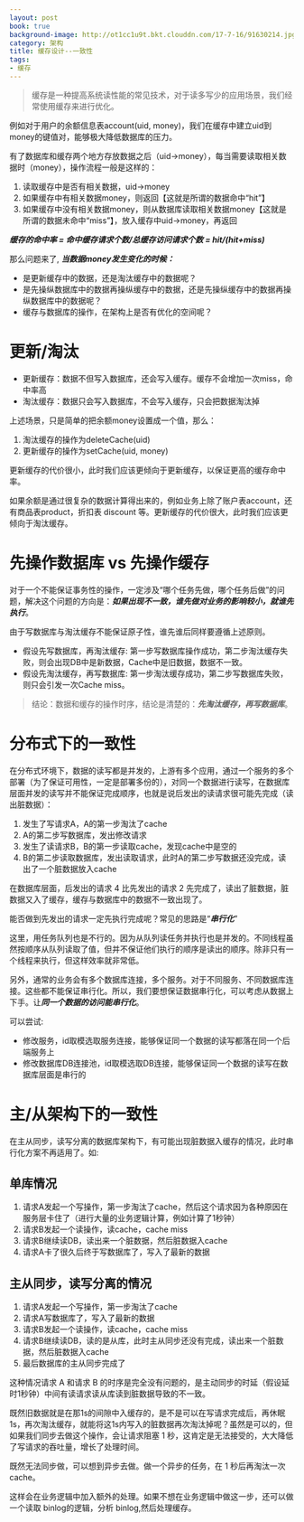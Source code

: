 ```yaml
---
layout: post
book: true
background-image: http://ot1cc1u9t.bkt.clouddn.com/17-7-16/91630214.jpg
category: 架构
title: 缓存设计--一致性
tags:
- 缓存
---
```


>缓存是一种提高系统读性能的常见技术，对于读多写少的应用场景，我们经常使用缓存来进行优化。

例如对于用户的余额信息表account(uid, money)，我们在缓存中建立uid到money的键值对，能够极大降低数据库的压力。

有了数据库和缓存两个地方存放数据之后（uid->money），每当需要读取相关数据时（money），操作流程一般是这样的：

1. 读取缓存中是否有相关数据，uid->money
2. 如果缓存中有相关数据money，则返回【这就是所谓的数据命中“hit”】
3. 如果缓存中没有相关数据money，则从数据库读取相关数据money【这就是所谓的数据未命中“miss”】，放入缓存中uid->money，再返回

***缓存的命中率 = 命中缓存请求个数/总缓存访问请求个数 = hit/(hit+miss)***

那么问题来了, ***当数据money发生变化的时候：***

- 是更新缓存中的数据，还是淘汰缓存中的数据呢？
- 是先操纵数据库中的数据再操纵缓存中的数据，还是先操纵缓存中的数据再操纵数据库中的数据呢？
- 缓存与数据库的操作，在架构上是否有优化的空间呢？

更新/淘汰
===

- 更新缓存：数据不但写入数据库，还会写入缓存。缓存不会增加一次miss，命中率高
- 淘汰缓存：数据只会写入数据库，不会写入缓存，只会把数据淘汰掉

上述场景，只是简单的把余额money设置成一个值，那么：

1. 淘汰缓存的操作为deleteCache(uid)
2. 更新缓存的操作为setCache(uid, money)

更新缓存的代价很小，此时我们应该更倾向于更新缓存，以保证更高的缓存命中率。

如果余额是通过很复杂的数据计算得出来的，例如业务上除了账户表account，还有商品表product，折扣表 discount 等。更新缓存的代价很大，此时我们应该更倾向于淘汰缓存。

先操作数据库 vs 先操作缓存
===

对于一个不能保证事务性的操作，一定涉及“哪个任务先做，哪个任务后做”的问题，解决这个问题的方向是：***如果出现不一致，谁先做对业务的影响较小，就谁先执行***。

由于写数据库与淘汰缓存不能保证原子性，谁先谁后同样要遵循上述原则。

- 假设先写数据库，再淘汰缓存: 第一步写数据库操作成功，第二步淘汰缓存失败，则会出现DB中是新数据，Cache中是旧数据，数据不一致。
- 假设先淘汰缓存，再写数据库: 第一步淘汰缓存成功，第二步写数据库失败，则只会引发一次Cache miss。

>结论：数据和缓存的操作时序，结论是清楚的：***先淘汰缓存，再写数据库***。

分布式下的一致性
===

在分布式环境下，数据的读写都是并发的，上游有多个应用，通过一个服务的多个部署（为了保证可用性，一定是部署多份的），对同一个数据进行读写，在数据库层面并发的读写并不能保证完成顺序，也就是说后发出的读请求很可能先完成（读出脏数据）：

1. 发生了写请求A，A的第一步淘汰了cache
2. A的第二步写数据库，发出修改请求
3. 发生了读请求B，B的第一步读取cache，发现cache中是空的
4. B的第二步读取数据库，发出读取请求，此时A的第二步写数据还没完成，读出了一个脏数据放入cache

在数据库层面，后发出的请求 4 比先发出的请求 2 先完成了，读出了脏数据，脏数据又入了缓存，缓存与数据库中的数据不一致出现了。

能否做到先发出的请求一定先执行完成呢？常见的思路是“***串行化***”

这里，用任务队列也是不行的。因为从队列读任务并执行也是并发的。不同线程虽然按顺序从队列读取了值，但并不保证他们执行的顺序是读出的顺序。除非只有一个线程来执行，但这样效率就非常低。

另外，通常的业务会有多个数据库连接，多个服务。对于不同服务、不同数据库连接。这些都不能保证串行化。所以，我们要想保证数据串行化，可以考虑从数据上下手。让***同一个数据的访问能串行化***。

可以尝试:

- 修改服务，id取模选取服务连接，能够保证同一个数据的读写都落在同一个后端服务上
- 修改数据库DB连接池，id取模选取DB连接，能够保证同一个数据的读写在数据库层面是串行的

主/从架构下的一致性
===

在主从同步，读写分离的数据库架构下，有可能出现脏数据入缓存的情况，此时串行化方案不再适用了。如:

单库情况
---

1. 请求A发起一个写操作，第一步淘汰了cache，然后这个请求因为各种原因在服务层卡住了（进行大量的业务逻辑计算，例如计算了1秒钟）
2. 请求B发起一个读操作，读cache，cache miss
3. 请求B继续读DB，读出来一个脏数据，然后脏数据入cache
4. 请求A卡了很久后终于写数据库了，写入了最新的数据

主从同步，读写分离的情况
---

1. 请求A发起一个写操作，第一步淘汰了cache
2. 请求A写数据库了，写入了最新的数据
3. 请求B发起一个读操作，读cache，cache miss
4. 请求B继续读DB，读的是从库，此时主从同步还没有完成，读出来一个脏数据，然后脏数据入cache
5. 最后数据库的主从同步完成了

这种情况请求 A 和请求 B 的时序是完全没有问题的，是主动同步的时延（假设延时1秒钟）中间有读请求读从库读到脏数据导致的不一致。

既然旧数据就是在那1s的间隙中入缓存的，是不是可以在写请求完成后，再休眠1s，再次淘汰缓存，就能将这1s内写入的脏数据再次淘汰掉呢？虽然是可以的，但如果我们同步去做这个操作，会让请求阻塞 1 秒，这肯定是无法接受的，大大降低了写请求的吞吐量，增长了处理时间。

既然无法同步做，可以想到异步去做。做一个异步的任务，在 1 秒后再淘汰一次 cache。

这样会在业务逻辑中加入额外的处理。如果不想在业务逻辑中做这一步，还可以做一个读取 binlog的逻辑，分析 binlog,然后处理缓存。